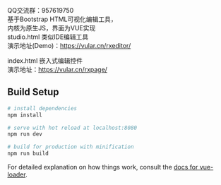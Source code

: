 QQ交流群：957619750  
基于Bootstrap HTML可视化编辑工具，  
内核为原生JS，界面为VUE实现   
studio.html 类似IDE编辑工具  
演示地址(Demo)：https://vular.cn/rxeditor/  
  
index.html 嵌入式编辑控件  
演示地址：https://vular.cn/rxpage/  

## Build Setup

``` bash
# install dependencies
npm install

# serve with hot reload at localhost:8080
npm run dev

# build for production with minification
npm run build
```

For detailed explanation on how things work, consult the [docs for vue-loader](http://vuejs.github.io/vue-loader).
